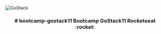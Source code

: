 <img alt="GoStack" src="https://storage.googleapis.com/golden-wind/bootcamp-gostack/header-desafios.png" />
<h3 align="center">
  # bootcamp-gostack11
  Bootcamp GoStack11 Rocketseat :rocket: 
</h3>

